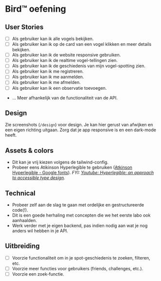 # Bird™ oefening

## User Stories

- [ ] Als gebruiker kan ik alle vogels bekijken.
- [ ] Als gebruiker kan ik op de card van een vogel klikken en meer details bekijken.
- [ ] Als gebruiker kan ik de website responsive gebruiken.
- [ ] Als gebruiker kan ik de realtime vogel-tellingen zien.
- [ ] Als gebruiker kan ik de geschiedenis van mijn vogel-spotting zien.
- [ ] Als gebruiker kan ik me registreren.
- [ ] Als gebruiker kan ik me aanmelden.
- [ ] Als gebruiker kan ik me afmelden.
- [ ] Als gebruiker kan ik een observatie toevoegen.
- ... Meer afhankelijk van de functionaliteit van de API.

## Design

Zie screenshots (`/design`) voor design.
Je kan hier gerust van afwijken en een eigen richting uitgaan. Zorg dat je app responsive is en een dark-mode heeft.

## Assets & colors

- Dit kan je vrij kiezen volgens de tailwind-config.
- Probeer eens Atikinson Hyperlegible te gebruiken ([Atkinson Hyperlegible - Google fonts](https://fonts.google.com/specimen/Atkinson+Hyperlegible)).
  _FYI: [Youtube: Hyperlegible: an approach to accessible type design](https://www.youtube.com/watch?v=wjE5eHLICzc)._

## Technical

- Probeer zelf aan de slag te gaan met ordelijke en gestructureerde code(!).
- Dit is een goede herhaling met concepten die we het eerste labo ook aanhaalden.
- Werk verder met je eigen backend, pas indien nodig aan wat je nog anders wil hebben in je API.

## Uitbreiding

- [ ] Voorzie functionaliteit om in je spot-geschiedenis te zoeken, filteren, etc.
- [ ] Voorzie meer functies voor gebruikers (friends, challenges, etc.).
- [ ] Voorzie een zoek-functie.
